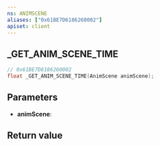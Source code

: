 ```yaml
---
ns: ANIMSCENE
aliases: ["0x61BE7D6186260002"]
apiset: client
---
```

## _GET_ANIM_SCENE_TIME

```c
// 0x61BE7D6186260002
float _GET_ANIM_SCENE_TIME(AnimScene animScene);
```


## Parameters
* **animScene**:

## Return value

